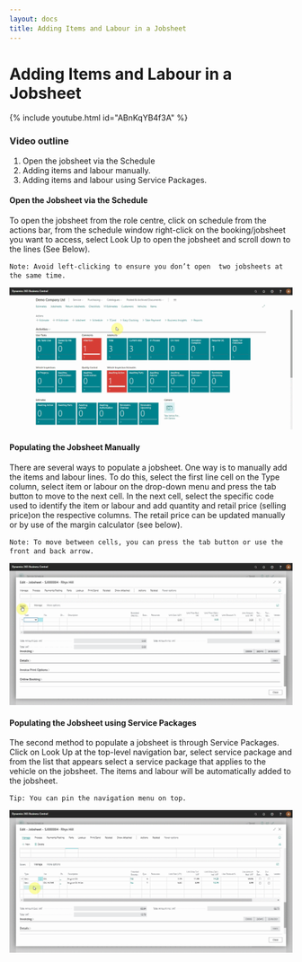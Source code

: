 ```yaml
---
layout: docs
title: Adding Items and Labour in a Jobsheet
---
```


# Adding Items and Labour in a Jobsheet

{% include youtube.html id="ABnKqYB4f3A" %}

### Video outline

1. Open the jobsheet via the Schedule
2. Adding items and labour manually.
3. Adding items and labour using Service Packages.

#### Open the Jobsheet via the Schedule
To open the jobsheet from the role centre, click on schedule from the actions bar, from the schedule window right-click on the booking/jobsheet you want to access, select Look Up to open the jobsheet and scroll down to the lines (See Below).

~~~~
Note: Avoid left-clicking to ensure you don’t open  two jobsheets at the same time.
~~~~

![](media/garagehive-add-items-and-labour-to-a-jobsheet1.gif)

#### Populating the Jobsheet Manually
There are several ways to populate a jobsheet. One way is to manually add the items and labour lines. To do this, select the first line cell on the Type column, select item or labour on the drop-down menu and press the tab button to move to the next cell. In the next cell, select the specific code used to identify the item or labour and add quantity and retail price (selling price)on the respective columns. The retail price can be updated manually or by use of the margin calculator (see below).

~~~
Note: To move between cells, you can press the tab button or use the front and back arrow. 
~~~

![](media/garagehive-add-items-and-labour-to-a-jobsheet2.gif)

#### Populating the Jobsheet using Service Packages
The second method to populate a jobsheet is through Service Packages. Click on Look Up at the top-level navigation bar, select service package and from the list that appears select a service package that applies to the vehicle on the jobsheet. The items and labour will be automatically added to the jobsheet.

~~~~
Tip: You can pin the navigation menu on top.
~~~~

![](media/garagehive-add-items-and-labour-to-a-jobsheet3.gif)

